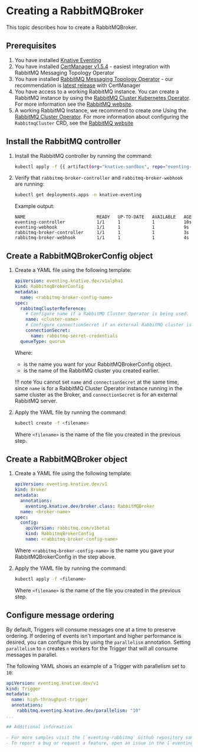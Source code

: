 # Creating a RabbitMQBroker

This topic describes how to create a RabbitMQBroker.

## Prerequisites

1. You have installed [Knative Eventing](../../../install/yaml-install/eventing/install-eventing-with-yaml.md)
1. You have installed [CertManager v1.5.4](https://github.com/jetstack/cert-manager/releases/tag/v1.5.4) - easiest integration with RabbitMQ Messaging Topology Operator
1. You have installed [RabbitMQ Messaging Topology Operator](https://github.com/rabbitmq/messaging-topology-operator) - our recommendation is [latest release](https://github.com/rabbitmq/messaging-topology-operator/releases/latest) with CertManager
1. You have access to a working RabbitMQ instance. You can create a RabbitMQ instance by using the [RabbitMQ Cluster Kubernetes Operator](https://github.com/rabbitmq/cluster-operator). For more information see the [RabbitMQ website](https://www.rabbitmq.com/kubernetes/operator/using-operator.html).
1. A working RabbitMQ Instance, we recommend to create one Using the [RabbitMQ Cluster Operator](https://github.com/rabbitmq/cluster-operator). 
For more information about configuring the `RabbitmqCluster` CRD, see the [RabbitMQ website](https://www.rabbitmq.com/kubernetes/operator/using-operator.html)

## Install the RabbitMQ controller

1. Install the RabbitMQ controller by running the command:

    ```bash
    kubectl apply -f {{ artifact(org="knative-sandbox", repo="eventing-rabbitmq", file="rabbitmq-broker.yaml") }}
    ```

1. Verify that `rabbitmq-broker-controller` and `rabbitmq-broker-webhook` are running:

    ```bash
    kubectl get deployments.apps -n knative-eventing
    ```

    Example output:

    ```{ .bash .no-copy }
    NAME                           READY   UP-TO-DATE   AVAILABLE   AGE
    eventing-controller            1/1     1            1           10s
    eventing-webhook               1/1     1            1           9s
    rabbitmq-broker-controller     1/1     1            1           3s
    rabbitmq-broker-webhook        1/1     1            1           4s
    ```

## Create a RabbitMQBrokerConfig object

1. Create a YAML file using the following template:
    ```yaml
    apiVersion: eventing.knative.dev/v1alpha1
    kind: RabbitmqBrokerConfig
    metadata:
      name: <rabbitmq-broker-config-name>
    spec:
      rabbitmqClusterReference:
        # Configure name if a RabbitMQ Cluster Operator is being used.
        name: <cluster-name>
        # Configure connectionSecret if an external RabbitMQ cluster is being used.
        connectionSecret:
          name: rabbitmq-secret-credentials
      queueType: quorum
    ```
    Where:

    - <rabbitmq-broker-config-name> is the name you want for your RabbitMQBrokerConfig object.
    - <cluster-name> is the name of the RabbitMQ cluster you created earlier.

    !!! note
        You cannot set `name` and `connectionSecret` at the same time, since `name` is for a RabbitMQ Cluster Operator instance running in the same cluster as the Broker, and `connectionSecret` is for an external RabbitMQ server.

1. Apply the YAML file by running the command:

    ```bash
    kubectl create -f <filename>
    ```
   Where `<filename>` is the name of the file you created in the previous step.

## Create a RabbitMQBroker object

1. Create a YAML file using the following template:

    ```yaml
    apiVersion: eventing.knative.dev/v1
    kind: Broker
    metadata:
      annotations:
        eventing.knative.dev/broker.class: RabbitMQBroker
      name: <broker-name>
    spec:
      config:
        apiVersion: rabbitmq.com/v1beta1
        kind: RabbitmqBrokerConfig
        name: <rabbitmq-broker-config-name>
    ```
    Where `<rabbitmq-broker-config-name>` is the name you gave your RabbitMQBrokerConfig in the step above.

1. Apply the YAML file by running the command:

    ```bash
    kubectl apply -f <filename>
    ```
    Where `<filename>` is the name of the file you created in the previous step.

## Configure message ordering

By default, Triggers will consume messages one at a time to preserve ordering. If ordering of events isn't important and higher performance is desired, you can configure this by using the
`parallelism` annotation. Setting `parallelism` to `n` creates `n` workers for the Trigger that will all consume messages in parallel.

The following YAML shows an example of a Trigger with parallelism set to `10`:

```yaml
apiVersion: eventing.knative.dev/v1
kind: Trigger
metadata:
  name: high-throughput-trigger
  annotations:
    rabbitmq.eventing.knative.dev/parallelism: "10"
...

## Additional information

- For more samples visit the [`eventing-rabbitmq` Github repository samples directory](https://github.com/knative-sandbox/eventing-rabbitmq/tree/main/samples)
- To report a bug or request a feature, open an issue in the [`eventing-rabbitmq` Github repository](https://github.com/knative-sandbox/eventing-rabbitmq).
